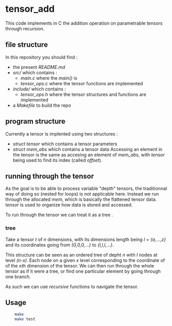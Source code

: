 # tensor_add
This code implements in C the addition operation on parametrable tensors through recursion.

## file structure
In this repository you should find :
- the present _README.md_
- _src/_ which contains :
	- _main.c_ where the *main()* is 
	- _tensor_ops.c_ where the tensor functions are implemented
- _include/_ which contains :
	- _tensor\_ops.h_ where the tensor structures and functions are implemented
- a _Makefile_ to build the repo

## program structure
Currently a tensor is implented using two structures :
- *struct tensor* which contains a tensor parameters
- *struct mem_abs* which contains a tensor data
Accessing an element in the tensor is the same as accesing an element of *mem_abs*, 
with *tensor* being used to find its index (called *offset*).

## running through the tensor
As the goal is to be able to process variable "depth" tensors, the traditionnal way of doing so (nested for loops) is not applicable here.
Instead we run through the allocated *mem*, which is basically the flattened tensor data.
*tensor* is used to organize how data is stored and accessed.

To run through the tensor we can treat it as a tree .

### tree
Take a tensor _t_ of _n_ dimensions, with its dimensions length being _l_ = _{a,...,z}_ and 
its coordinates going from _{0,0,0,...}_ to _{l,l,l,...}_.

This structure can be seen as an ordered tree of depht _n_ with _l_ nodes at level _(n-x)_.
Each node on a given _x_ level corresponding to the coordinate of of the _xth_ dimension of the tensor.
We can then run through the whole tensor as if it were a tree, or find one particular element by going through one branch.

As such we can use *recursive* functions to navigate the tensor.

## Usage
``` bash
    make
    make test
```
